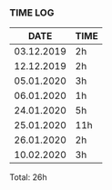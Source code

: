 ### TIME LOG
| DATE | TIME |
|------|------|
| 03.12.2019 | 2h | - Setup backend base files
| 12.12.2019 | 2h | - Setup frontend base files
| 05.01.2020 | 3h | - CRUD Controller
| 06.01.2020 | 1h | - CRUD Controller
| 24.01.2020 | 5h | - Frontend UI
| 25.01.2020 | 11h | - Frontend UI, Controller and Models, Research for streaming videos
| 26.01.2020 | 2h | - Login (Backend)
| 10.02.2020 | 3h | - Login (Frontend + Backend)
Total: 26h
